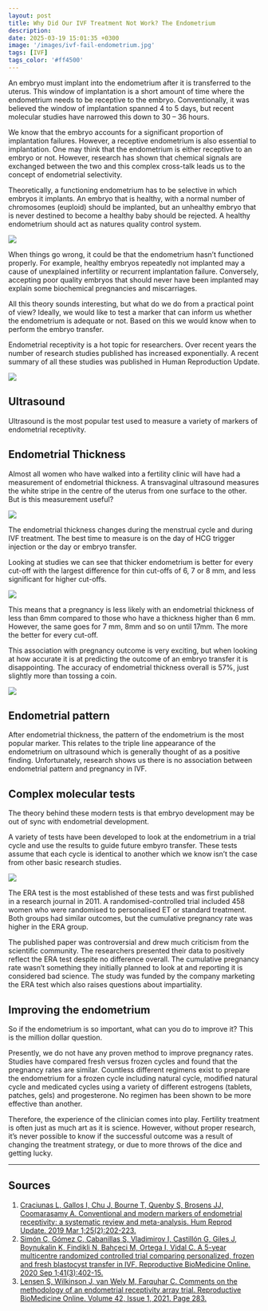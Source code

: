 ```yaml
---
layout: post
title: Why Did Our IVF Treatment Not Work? The Endometrium
description: 
date: 2025-03-19 15:01:35 +0300
image: '/images/ivf-fail-endometrium.jpg'
tags: [IVF]
tags_color: '#ff4500'
---
```

An embryo must implant into the endometrium after it is transferred to the uterus. This window of implantation is a short amount of time where the endometrium needs to be receptive to the embryo. Conventionally, it was believed the window of implantation spanned 4 to 5 days, but recent molecular studies have narrowed this down to 30 – 36 hours.

We know that the embryo accounts for a significant proportion of implantation failures. However, a receptive endometrium is also essential to implantation. One may think that the endometrium is either receptive to an embryo or not. However, research has shown that chemical signals are exchanged between the two and this complex cross-talk leads us to the concept of endometrial selectivity.

Theoretically, a functioning endometrium has to be selective in which embryos it implants. An embryo that is healthy, with a normal number of chromosomes (euploid) should be implanted, but an unhealthy embryo that is never destined to become a healthy baby should be rejected. A healthy endometrium should act as natures quality control system.

![](/images/endometrial-receptivity.jpg)

When things go wrong, it could be that the endometrium hasn’t functioned properly. For example, healthy embryos repeatedly not implanted may a cause of unexplained infertility or recurrent implantation failure. Conversely, accepting poor quality embryos that should never have been implanted may explain some biochemical pregnancies and miscarriages.

All this theory sounds interesting, but what do we do from a practical point of view? Ideally, we would like to test a marker that can inform us whether the endometrium is adequate or not. Based on this we would know when to perform the embryo transfer.

Endometrial receptivity is a hot topic for researchers. Over recent years the number of research studies published has increased exponentially. A recent summary of all these studies was published in Human Reproduction Update.

![](/images/embryo-endometrium-no-of-studies.jpg)


## Ultrasound

Ultrasound is the most popular test used to measure a variety of markers of endometrial receptivity.

## Endometrial Thickness

Almost all women who have walked into a fertility clinic will have had a measurement of endometrial thickness. A transvaginal ultrasound measures the white stripe in the centre of the uterus from one surface to the other. But is this measurement useful?

![](/images/endometrial-thickness.jpg)

The endometrial thickness changes during the menstrual cycle and during IVF treatment. The best time to measure is on the day of HCG trigger injection or the day or embryo transfer.

Looking at studies we can see that thicker endometrium is better for every cut-off with the largest difference for thin cut-offs of 6, 7 or 8 mm, and less significant for higher cut-offs.

![](endometrial-thickness-1.jpg)

This means that a pregnancy is less likely with an endometrial thickness of less than 6mm compared to those who have a thickness higher than 6 mm. However, the same goes for 7 mm, 8mm and so on until 17mm. The more the better for every cut-off.

This association with pregnancy outcome is very exciting, but when looking at how accurate it is at predicting the outcome of an embryo transfer it is disappointing. The accuracy of endometrial thickness overall is 57%, just slightly more than tossing a coin.

![](endometrial-thickness-2.jpg)

## Endometrial pattern

After endometrial thickness, the pattern of the endometrium is the most popular marker. This relates to the triple line appearance of the endometrium on ultrasound which is generally thought of as a positive finding. Unfortunately, research shows us there is no association between endometrial pattern and pregnancy in IVF.

## Complex molecular tests

The theory behind these modern tests is that embryo development may be out of sync with endometrial development.

A variety of tests have been developed to look at the endometrium in a trial cycle and use the results to guide future embyro transfer. These tests assume that each cycle is identical to another which we know isn’t the case from other basic research studies.

![](/images/endometrial-complex-tests.jpg)

The ERA test is the most established of these tests and was first published in a research journal in 2011. A randomised-controlled trial included 458 women who were randomised to personalised ET or standard treatment. Both groups had similar outcomes, but the cumulative pregnancy rate was higher in the ERA group.

The published paper was controversial and drew much criticism from the scientific community. The researchers presented their data to positively reflect the ERA test despite no difference overall. The cumulative pregnancy rate wasn’t something they initially planned to look at and reporting it is considered bad science. The study was funded by the company marketing the ERA test which also raises questions about impartiality.

## Improving the endometrium

So if the endometrium is so important, what can you do to improve it? This is the million dollar question.

Presently, we do not have any proven method to improve pregnancy rates. Studies have compared fresh versus frozen cycles and found that the pregnancy rates are similar. Countless different regimens exist to prepare the endometrium for a frozen cycle including natural cycle, modified natural cycle and medicated cycles using a variety of different estrogens (tablets, patches, gels) and progesterone. No regimen has been shown to be more effective than another.

Therefore, the experience of the clinician comes into play. Fertility treatment is often just as much art as it is science. However, without proper research, it’s never possible to know if the successful outcome was a result of changing the treatment strategy, or due to more throws of the dice and getting lucky.

***

## Sources
1. [Craciunas L, Gallos I, Chu J, Bourne T, Quenby S, Brosens JJ, Coomarasamy A. Conventional and modern markers of endometrial receptivity: a systematic review and meta-analysis. Hum Reprod Update. 2019 Mar 1;25(2):202-223.](https://academic.oup.com/humupd/article/25/2/202/5281196?login=false)
2. [Simón C, Gómez C, Cabanillas S, Vladimirov I, Castillón G, Giles J, Boynukalin K, Findikli N, Bahçeci M, Ortega I, Vidal C. A 5-year multicentre randomized controlled trial comparing personalized, frozen and fresh blastocyst transfer in IVF. Reproductive BioMedicine Online. 2020 Sep 1;41(3):402-15.](https://www.sciencedirect.com/user/identity/landing?code=twhsCJa0Xh4C0db_p-aGLMD_hYN15WlhoaFqRli0&state=retryCounter%3D0%26csrfToken%3D4c69bf94-0a4f-4fc9-bffd-7b37f4b11030%26idpPolicy%3Durn%253Acom%253Aelsevier%253Aidp%253Apolicy%253Aproduct%253Ainst_assoc%26returnUrl%3D%252Fscience%252Farticle%252Fpii%252FS1472648320303199%26prompt%3Dnone%26cid%3Darp-267bf06c-a831-4691-abb4-7f25be957a4a)
3. [Lensen S, Wilkinson J, van Wely M, Farquhar C. Comments on the methodology of an endometrial receptivity array trial. Reproductive BioMedicine Online. Volume 42, Issue 1, 2021. Page 283.](https://doi.org/10.1016/j.rbmo.2020.09.027.)